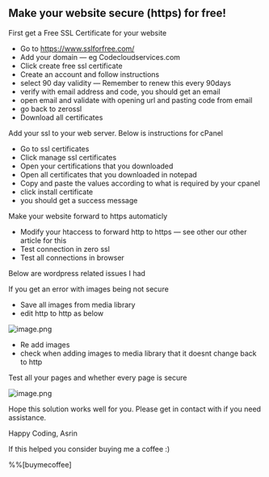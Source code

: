 ## Make your website secure (https) for free!

First get a Free SSL Certificate for your website 

- Go to https://www.sslforfree.com/
- Add your domain — eg Codecloudservices.com
- Click create free ssl certificate
- Create an account and follow instructions
- select 90 day validity — Remember to renew this every 90days
- verify with email address and code, you should get an email
- open email and validate with opening url and pasting code from email
- go back to zerossl
- Download all certificates

Add your ssl to your web server. Below is instructions for cPanel
- Go to ssl certificates
- Click manage ssl certificates
- Open your certifications that you downloaded
- Open all certificates that you downloaded in notepad
- Copy and paste the values according to what is required by your cpanel
- click install certificate
- you should get a success message

Make your website forward to https automaticly
- Modify your htaccess to forward http to https — see other our other article for this
- Test connection in zero ssl
- Test all connections in browser

Below are wordpress related issues I had

If you get an error with images being not secure
- Save all images from media library
- edit http to http as below

![image.png](https://cdn.hashnode.com/res/hashnode/image/upload/v1624621081705/0V8kTpDyK.png)

- Re add images
- check when adding images to media library that it doesnt change back to http

Test all your pages and whether every page is secure


![image.png](https://cdn.hashnode.com/res/hashnode/image/upload/v1624621033819/DRiPSfqmX.png)

Hope this solution works well for you.
Please get in contact with if you need assistance.

Happy Coding,
Asrin

If this helped you consider buying me a coffee :)

%%[buymecoffee]